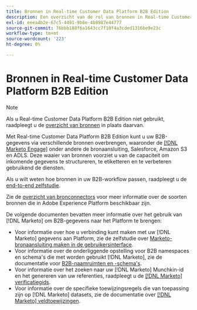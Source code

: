```yaml
---
title: Bronnen in Real-time Customer Data Platform B2B Edition
description: Een overzicht van de rol van bronnen in Real-time Customer Data Platform B2B Edition.
exl-id: eeea4b2e-67c5-4491-9b8e-4b8987e44777
source-git-commit: 76bbb188f6a1643cc7f10f4a3cded1316be9e23c
workflow-type: tm+mt
source-wordcount: '223'
ht-degree: 0%

---
```


# Bronnen in Real-time Customer Data Platform B2B Edition

>[!NOTE]
>
>Als u Real-time Customer Data Platform B2B Edition niet gebruikt, raadpleegt u de [overzicht van bronnen](./sources-overview.md) in plaats daarvan.

Met Real-time Customer Data Platform B2B Edition kunt u uw B2B-gegevens via verschillende bronnen overbrengen, waaronder de [[!DNL Marketo Engage]](../../sources/connectors/adobe-applications/marketo/marketo.md) onder andere de bronaansluiting, Salesforce, Amazon S3 en ADLS. Deze waaier van bronnen voorziet u van de capaciteit om inkomende gegevens te structureren, te etiketteren en te verbeteren gebruikend de diensten.

Als u wilt weten hoe bronnen in uw B2B-workflow passen, raadpleegt u de [end-to-end zelfstudie](../b2b-tutorial.md#ingest-your-data-into-experience-platform).

Zie de [overzicht van bronconnectors](../../sources/home.md) voor meer informatie over de soorten bronnen die in Adobe Experience Platform beschikbaar zijn.

De volgende documenten bevatten meer informatie over het gebruik van [!DNL Marketo] om B2B-gegevens naar het Platform te brengen:

* Voor informatie over hoe u verbinding kunt maken met uw [!DNL Marketo] gegevens aan Platform, zie de zelfstudie over [Marketo-bronaansluiting maken in de gebruikersinterface](../../sources/tutorials/ui/create/adobe-applications/marketo.md).
* Voor informatie over de onderliggende opstelling voor B2B namespaces en schema&#39;s die met worden gebruikt [!DNL Marketo], zie de documentatie voor [B2B-naamruimten en -schema&#39;s](../../sources/connectors/adobe-applications/marketo/marketo-namespaces.md).
* Voor informatie over het zoeken naar uw [!DNL Marketo] Munchkin-id en het genereren van uw referenties, raadpleegt u de [[!DNL Marketo] verificatiegids](../../sources/connectors/adobe-applications/marketo/marketo-auth.md).
* Voor informatie over de specifieke toewijzingsregels die van toepassing zijn op [!DNL Marketo] datasets, zie de documentatie over [[!DNL Marketo] veldtoewijzingen](../../sources/connectors/adobe-applications//mapping/marketo.md).

